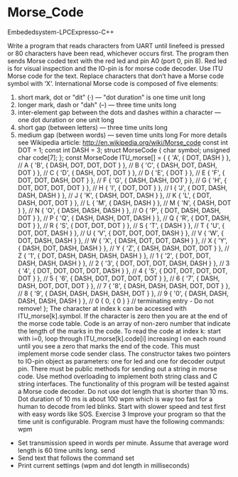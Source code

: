 # Morse_Code
Embededsystem-LPCExpresso-C++

Write a program that reads characters from UART until linefeed is pressed or 80 characters have been read,
whichever occurs first. The program then sends Morse coded text with the red led and pin A0 (port 0, pin
8). Red led is for visual inspection and the IO-pin is for morse code decoder.
Use ITU Morse code for the text. Replace characters that don’t have a Morse code symbol with ‘X’.
International Morse code is composed of five elements:
1. short mark, dot or "dit" (·) — "dot duration" is one time unit long
2. longer mark, dash or "dah" (–) — three time units long
3. inter-element gap between the dots and dashes within a character — one dot duration or one unit
long
4. short gap (between letters) — three time units long
5. medium gap (between words) — seven time units long
For more details see Wikipedia article: http://en.wikipedia.org/wiki/Morse_code
const int DOT = 1;
const int DASH = 3;
struct MorseCode {
char symbol;
unsigned char code[7];
};
const MorseCode ITU_morse[] = {
{ 'A', { DOT, DASH } }, // A
{ 'B', { DASH, DOT, DOT, DOT } }, // B
{ 'C', { DASH, DOT, DASH, DOT } }, // C
{ 'D', { DASH, DOT, DOT } }, // D
{ 'E', { DOT } }, // E
{ 'F', { DOT, DOT, DASH, DOT } }, // F
{ 'G', { DASH, DASH, DOT } }, // G
{ 'H', { DOT, DOT, DOT, DOT } }, // H
{ 'I', { DOT, DOT } }, // I
{ 'J', { DOT, DASH, DASH, DASH } }, // J
{ 'K', { DASH, DOT, DASH } }, // K
{ 'L', { DOT, DASH, DOT, DOT } }, // L
{ 'M', { DASH, DASH } }, // M
{ 'N', { DASH, DOT } }, // N
{ 'O', { DASH, DASH, DASH } }, // O
{ 'P', { DOT, DASH, DASH, DOT } }, // P
{ 'Q', { DASH, DASH, DOT, DASH } }, // Q
{ 'R', { DOT, DASH, DOT } }, // R
{ 'S', { DOT, DOT, DOT } }, // S
{ 'T', { DASH } }, // T
{ 'U', { DOT, DOT, DASH } }, // U
{ 'V', { DOT, DOT, DOT, DASH } }, // V
{ 'W', { DOT, DASH, DASH } }, // W
{ 'X', { DASH, DOT, DOT, DASH } }, // X
{ 'Y', { DASH, DOT, DASH, DASH } }, // Y
{ 'Z', { DASH, DASH, DOT, DOT } }, // Z
{ '1', { DOT, DASH, DASH, DASH, DASH } }, // 1
{ '2', { DOT, DOT, DASH, DASH, DASH } }, // 2
{ '3', { DOT, DOT, DOT, DASH, DASH } }, // 3
{ '4', { DOT, DOT, DOT, DOT, DASH } }, // 4
{ '5', { DOT, DOT, DOT, DOT, DOT } }, // 5
{ '6', { DASH, DOT, DOT, DOT, DOT } }, // 6
{ '7', { DASH, DASH, DOT, DOT, DOT } }, // 7
{ '8', { DASH, DASH, DASH, DOT, DOT } }, // 8
{ '9', { DASH, DASH, DASH, DASH, DOT } }, // 9
{ '0', { DASH, DASH, DASH, DASH, DASH } }, // 0
{ 0, { 0 } } // terminating entry - Do not remove!
};
The character at index k can be accessed with ITU_morse[k].symbol. If the character is zero then you are at
the end of the morse code table.
Code is an array of non-zero number that indicate the length of the marks in the code. To read the code at
index k: start with i=0, loop through ITU_morse[k].code[i] increasing I on each round until you see a zero
that marks the end of the code.
This must implement morse code sender class. The constructor takes two pointers to IO-pin object as
parameters: one for led and one for decoder output pin. There must be public methods for sending out a
string in morse code. Use method overloading to implement both string class and C string interfaces.
The functionality of this program will be tested against a Morse code decoder. Do not use dot length that is
shorter than 10 ms. Dot duration of 10 ms is about 100 wpm which is way too fast for a human to decode
from led blinks. Start with slower speed and test first with easy words like SOS.
Exercise 3
Improve your program so that the time unit is configurable. Program must have the following commands:
wpm <number>
- Set transmission speed in words per minute. Assume that average word length is 60 time units
long.
send <text to send>
- Send text that follows the command
set
- Print current settings (wpm and dot length in milliseconds)

